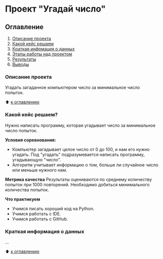 # Проект "Угадай число"
## Оглавление
1. [Описание проекта](https://github.com/olegrasskazovpro/sf_data_science/tree/project_0/README.md#Описание-проекта)
2. [Какой кейс решаем](https://github.com/olegrasskazovpro/sf_data_science/tree/project_0/README.md#Какой-кейс-решаем)
3. [Краткая инфрмация о данных](https://github.com/olegrasskazovpro/sf_data_science/tree/project_0/README.md#Краткая-инфрмация-о-данных)
4. [Этапы работы над проектом](https://github.com/olegrasskazovpro/sf_data_science/tree/project_0/README.md#Этапы-работы-над-проектом)
5. [Результаты](https://github.com/olegrasskazovpro/sf_data_science/tree/project_0/README.md#Результаты)
6. [Выводы](https://github.com/olegrasskazovpro/sf_data_science/tree/project_0/README.md#Выводы)

### Описание проекта
Угадать загаданное компьютером число за минимальное число попыток.

:arrow_up: [к оглавлению](https://github.com/olegrasskazovpro/sf_data_science/tree/project_0/README.md#Оглавление)

### Какой кейс решаем?
Нужно написать программу, которая угадывает число за минимальное число попыток.

**Условия соревнования:**
- Компьютер загадывает целое число от 0 до 100, и нам его нужно угадать. Под "угадать" подразумевается написать программу, угадывающую "число".
- Алгоритм учитывает информацию о том, больше ли случайное число или меньше нужного нам.

**Метрика качества**
Результаты оцениваются по среднему количеству попыток при 1000 повторений.
Необходимо добиться минимального количества попыток.

**Что практикуем**
+ Учимся писать хороший код на Python.
+ Учимся работать с IDE.
+ Учимся работать с GitHub.

### Краткая информация о данных
...

:arrow_up: [к оглавлению](https://github.com/olegrasskazovpro/sf_data_science/tree/project_0/README.md#Оглавление)